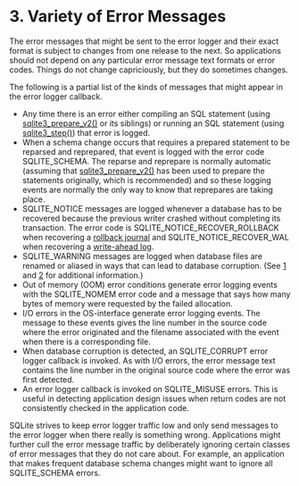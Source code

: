 # 3\. Variety of Error Messages


The error messages that might be sent to the error logger and their
exact format is subject to changes from one release to the next. So
applications should not depend on any particular error message text formats or
error codes. Things do not change capriciously, but they do sometimes
changes.


The following is a partial list of the kinds of messages that might
appear in the error logger callback.


* Any time there is an error either compiling an SQL statement 
(using [sqlite3\_prepare\_v2()](c3ref/prepare.html) or its siblings) or running an SQL
statement (using [sqlite3\_step()](c3ref/step.html)) that error is logged.
* When a schema change occurs that requires a prepared statement to be reparsed
and reprepared, that event is logged with the error code SQLITE\_SCHEMA.
The reparse and reprepare is normally automatic (assuming that
[sqlite3\_prepare\_v2()](c3ref/prepare.html) has been used to prepare the statements originally,
which is recommended) and so these logging events are normally the only
way to know that reprepares are taking place.
* SQLITE\_NOTICE messages are logged whenever a database has to be recovered
because the previous writer crashed without completing its transaction.
The error code is SQLITE\_NOTICE\_RECOVER\_ROLLBACK when recovering a
[rollback journal](lockingv3.html#rollback) and SQLITE\_NOTICE\_RECOVER\_WAL when recovering a 
[write\-ahead log](wal.html).
* SQLITE\_WARNING messages are logged when database files are renamed or
aliased in ways that can lead to database corruption.
(See [1](howtocorrupt.html#unlink) and [2](howtocorrupt.html#alias) for
additional information.)
* Out of memory (OOM) error conditions generate error logging events
with the SQLITE\_NOMEM error code and a message that says how many bytes
of memory were requested by the failed allocation.
* I/O errors in the OS\-interface generate error logging events.
The message to these events gives the line number in the source code where
the error originated and the filename associated with the event when
there is a corresponding file.
* When database corruption is detected, an SQLITE\_CORRUPT error
logger callback is invoked. As with I/O errors, the error message text
contains the line number in the original source code where the error
was first detected.
* An error logger callback is invoked on SQLITE\_MISUSE errors.
This is useful in detecting application design issues when return codes
are not consistently checked in the application code.


SQLite strives to keep error logger traffic low and only send messages
to the error logger when there really is something wrong. Applications
might further cull the error message traffic 
by deliberately ignoring certain classes of error
messages that they do not care about. For example, an application that
makes frequent database schema changes might want to ignore all
SQLITE\_SCHEMA errors.


